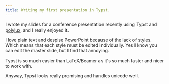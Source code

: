 ```yaml
---
title: Writing my first presentation in Typst.
---
```


I wrote my slides for a conference presentation recently using Typst and [polylux](https://github.com/andreasKroepelin/polylux), and I really enjoyed it. 

I love plain text and despise PowerPoint because of the lack of styles. Which means that each style must be edited individually. Yes I know you can edit the master slide, but I find that annoying.

Typst is so much easier than LaTeX/Beamer as it's so much faster and nicer to work with.

Anyway, Typst looks really promising and handles unicode well. 
